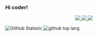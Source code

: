 ### Hi coder!
<p align="center">
  <a href="https://twitter.com/hafidzdev">
    <img src="https://img.shields.io/twitter/follow/asawgi?style=for-the-badge&label=%40hafidzdev&logo=twitter&logoColor=00AEFF&labelColor=black&color=7fff00">
  </a>
  <a href="https://www.linkedin.com/in/hafid-masruri17/">
    <img src="https://img.shields.io/badge/-hafidz%20masruri-blue?style=for-the-badge&logo=Linkedin&logoColor=00AEFF&labelColor=black&color=black">
  </a>
  <a href="mailto:do.crazy192@gmail.com">
    <img src="https://img.shields.io/badge/do.crazy192@gmail.com-0078D4?style=for-the-badge&logo=Microsoft-Outlook&logoColor=00AEFF&labelColor=black&color=black">
  </a>
</p>

![GitHub Statistic](https://github-readme-stats-eight-theta.vercel.app/api?username=hafidzdev&show_icons=true&theme=tokyonight&include_all_commits=true&count_private=true&hide_border=true)
![github top lang](https://github-readme-stats-eight-theta.vercel.app/api/top-langs/?username=hafidzdev&layout=compact&theme=tokyonight&langs_count=8&hide_border=true)
